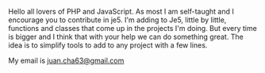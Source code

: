 Hello all lovers of PHP and JavaScript. As most I am self-taught and I encourage you to contribute in je5. I'm adding to Je5, little by little, functions and classes that come up in the projects I'm doing. But every time is bigger and I think that with your help we can do something great. The idea is to simplify tools to add to any project with a few lines.

My email is juan.cha63@gmail.com
